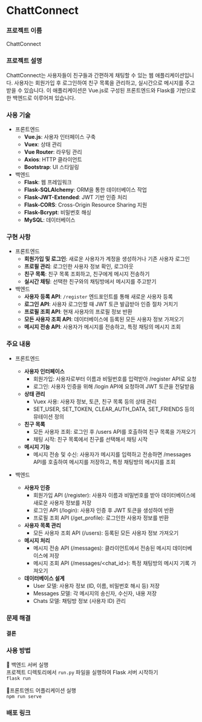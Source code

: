 # ChattConnect

### 프로젝트 이름
ChattConnect

### 프로젝트 설명
ChattConnect는 사용자들이 친구들과 간편하게 채팅할 수 있는 웹 애플리케이션입니다. 사용자는 회원가입 후 로그인하여 친구 목록을 관리하고, 실시간으로 메시지를 주고받을 수 있습니다. 이 애플리케이션은 Vue.js로 구성된 프론트엔드와 Flask를 기반으로 한 백엔드로 이루어져 있습니다.

### 사용 기술
* 프론트엔드
  * **Vue.js**: 사용자 인터페이스 구축
  * **Vuex**: 상태 관리
  * **Vue Router**: 라우팅 관리
  * **Axios**: HTTP 클라이언트
  * **Bootstrap**: UI 스타일링
* 백엔드
  * **Flask**: 웹 프레임워크
  * **Flask-SQLAlchemy**: ORM을 통한 데이터베이스 작업
  * **Flask-JWT-Extended**: JWT 기반 인증 처리
  * **Flask-CORS**: Cross-Origin Resource Sharing 지원
  * **Flask-Bcrypt**: 비밀번호 해싱
  * **MySQL**: 데이터베이스


### 구현 사항
* 프론트엔드
  * **회원가입 및 로그인**: 새로운 사용자가 계정을 생성하거나 기존 사용자 로그인
  * **프로필 관리**: 로그인한 사용자 정보 확인, 로그아웃
  * **친구 목록**: 친구 목록 조회하고, 친구에게 메시지 전송하기
  * **실시간 채팅**: 선택한 친구와의 채팅방에서 메시지를 주고받기
* 백엔드
  * **사용자 등록 API**: `/register` 엔드포인트를 통해 새로운 사용자 등록
  * **로그인 API**: 사용자 로그인할 때 JWT 토큰 발급받아 인증 절차 거치기
  * **프로필 조회 API**: 현재 사용자의 프로필 정보 반환
  * **모든 사용자 조회 API**: 데이터베이스에 등록된 모든 사용자 정보 가져오기
  * **메시지 전송 API**: 사용자가 메시지를 전송하고, 특정 채팅의 메시지 조회
 
### 주요 내용
* 프론트엔드
  * **사용자 인터페이스**
    * 회원가입: 사용자로부터 이름과 비밀번호를 입력받아 /register API로 요청
    * 로그인: 사용자 인증을 위해 /login API에 요청하여 JWT 토큰을 전달받음
  * **상태 관리**
    * Vuex 사용: 사용자 정보, 토큰, 친구 목록 등의 상태 관리
    * SET_USER, SET_TOKEN, CLEAR_AUTH_DATA, SET_FRIENDS 등의 뮤테이션 정의
  * **친구 목록**
    * 모든 사용자 조회: 로그인 후 /users API를 호출하여 친구 목록을 가져오기
    * 채팅 시작: 친구 목록에서 친구를 선택해서 채팅 시작
  * **메시지 기능**
    * 메시지 전송 및 수신: 사용자가 메시지를 입력하고 전송하면 /messages API를 호출하여 메시지를 저장하고, 특정 채팅방의 메시지를 조회

* 백엔드
  * **사용자 인증**
    * 회원가입 API (/register): 사용자 이름과 비밀번호를 받아 데이터베이스에 새로운 사용자 정보를 저장
    * 로그인 API (/login): 사용자 인증 후 JWT 토큰을 생성하여 반환
    * 프로필 조회 API (/get_profile): 로그인한 사용자 정보를 반환
  * **사용자 목록 관리**
    * 모든 사용자 조회 API (/users): 등록된 모든 사용자 정보 가져오기
  * **메시지 처리**
    * 메시지 전송 API (/messages): 클라이언트에서 전송된 메시지 데이터베이스에 저장
    * 메시지 조회 API (/messages/<chat_id>): 특정 채팅방의 메시지 기록 가져오기
  * **데이터베이스 설계**
    * User 모델: 사용자 정보 (ID, 이름, 비밀번호 해시 등) 저장
    * Messages 모델: 각 메시지의 송신자, 수신자, 내용 저장
    * Chats 모델: 채팅방 정보 (사용자 ID) 관리
    

### 문제 해결


#### 결론


### 사용 방법
🥲 백엔드 서버 실행  
프로젝트 디렉토리에서 `run.py` 파일을 실행하여 Flask 서버 시작하기  
`flask run`

🥲프론트엔드 어플리케이션 실행  
`npm run serve`


### 배포 링크
